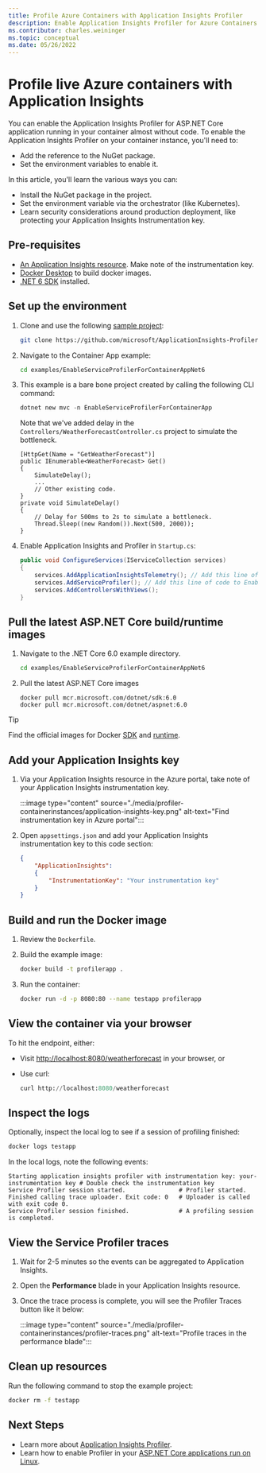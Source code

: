 ```yaml
---
title: Profile Azure Containers with Application Insights Profiler
description: Enable Application Insights Profiler for Azure Containers.
ms.contributor: charles.weininger
ms.topic: conceptual
ms.date: 05/26/2022
---
```


# Profile live Azure containers with Application Insights

You can enable the Application Insights Profiler for ASP.NET Core application running in your container almost without code. To enable the Application Insights Profiler on your container instance, you'll need to:

* Add the reference to the NuGet package.
* Set the environment variables to enable it.

In this article, you'll learn the various ways you can:
- Install the NuGet package in the project. 
- Set the environment variable via the orchestrator (like Kubernetes). 
- Learn security considerations around production deployment, like protecting your Application Insights Instrumentation key.

## Pre-requisites

- [An Application Insights resource](../app/create-new-resource.md). Make note of the instrumentation key.
- [Docker Desktop](https://www.docker.com/products/docker-desktop/) to build docker images.
- [.NET 6 SDK](https://dotnet.microsoft.com/download/dotnet/6.0) installed.

## Set up the environment

1. Clone and use the following [sample project](https://github.com/microsoft/ApplicationInsights-Profiler-AspNetCore/tree/main/examples/EnableServiceProfilerForContainerAppNet6):
      
      ```bash
      git clone https://github.com/microsoft/ApplicationInsights-Profiler-AspNetCore.git
      ```

1. Navigate to the Container App example: 

   ```bash
   cd examples/EnableServiceProfilerForContainerAppNet6
   ```

1. This example is a bare bone project created by calling the following CLI command:

   ```powershell
   dotnet new mvc -n EnableServiceProfilerForContainerApp
   ```

   Note that we've added delay in the `Controllers/WeatherForecastController.cs` project to simulate the bottleneck.

   ```CSharp
   [HttpGet(Name = "GetWeatherForecast")]
   public IEnumerable<WeatherForecast> Get()
   {
       SimulateDelay();
       ...
       // Other existing code.
   }
   private void SimulateDelay()
   {
       // Delay for 500ms to 2s to simulate a bottleneck.
       Thread.Sleep((new Random()).Next(500, 2000));
   }
   ```

1. Enable Application Insights and Profiler in `Startup.cs`:

    ```csharp
    public void ConfigureServices(IServiceCollection services)
    {
        services.AddApplicationInsightsTelemetry(); // Add this line of code to enable Application Insights.
        services.AddServiceProfiler(); // Add this line of code to Enable Profiler
        services.AddControllersWithViews();
    }
    ```

## Pull the latest ASP.NET Core build/runtime images

1. Navigate to the .NET Core 6.0 example directory.

   ```bash
   cd examples/EnableServiceProfilerForContainerAppNet6
   ```

1. Pull the latest ASP.NET Core images

   ```shell
   docker pull mcr.microsoft.com/dotnet/sdk:6.0
   docker pull mcr.microsoft.com/dotnet/aspnet:6.0
   ```

> [!TIP]
> Find the official images for Docker [SDK](https://hub.docker.com/_/microsoft-dotnet-sdk) and [runtime](https://hub.docker.com/_/microsoft-dotnet-aspnet).

## Add your Application Insights key

1. Via your Application Insights resource in the Azure portal, take note of your Application Insights instrumentation key.

   :::image type="content" source="./media/profiler-containerinstances/application-insights-key.png" alt-text="Find instrumentation key in Azure portal":::

1. Open `appsettings.json` and add your Application Insights instrumentation key to this code section:

   ```json
   {
       "ApplicationInsights":
       {
           "InstrumentationKey": "Your instrumentation key"
       }
   }
   ```

## Build and run the Docker image

1. Review the `Dockerfile`.

1. Build the example image:

   ```bash
   docker build -t profilerapp .
   ```

1. Run the container:

   ```bash
   docker run -d -p 8080:80 --name testapp profilerapp
   ```

## View the container via your browser

To hit the endpoint, either:

- Visit [http://localhost:8080/weatherforecast](http://localhost:8080/weatherforecast) in your browser, or
- Use curl:
   
  ```terraform
  curl http://localhost:8080/weatherforecast
  ```


## Inspect the logs

Optionally, inspect the local log to see if a session of profiling finished:

```bash
docker logs testapp
```

In the local logs, note the following events:
   
```output
Starting application insights profiler with instrumentation key: your-instrumentation key # Double check the instrumentation key
Service Profiler session started.               # Profiler started.
Finished calling trace uploader. Exit code: 0   # Uploader is called with exit code 0.
Service Profiler session finished.              # A profiling session is completed.
```

## View the Service Profiler traces

1. Wait for 2-5 minutes so the events can be aggregated to Application Insights.
1. Open the **Performance** blade in your Application Insights resource. 
1. Once the trace process is complete, you will see the Profiler Traces button like it below:

      :::image type="content" source="./media/profiler-containerinstances/profiler-traces.png" alt-text="Profile traces in the performance blade":::



## Clean up resources

Run the following command to stop the example project:

```bash
docker rm -f testapp
```

## Next Steps

- Learn more about [Application Insights Profiler](./profiler-overview.md).
- Learn how to enable Profiler in your [ASP.NET Core applications run on Linux](./profiler-aspnetcore-linux.md).